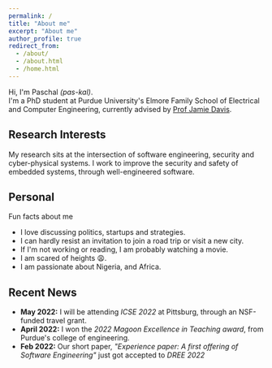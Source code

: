 ```yaml
---
permalink: /
title: "About me"
excerpt: "About me"
author_profile: true
redirect_from: 
  - /about/
  - /about.html
  - /home.html
---
```


Hi, I'm Paschal *(pas-kal)*.  
I'm a PhD student at Purdue University's Elmore Family School of Electrical and Computer Engineering, currently advised by [Prof Jamie Davis](https://davisjam.github.io/).

## Research Interests
My research sits at the intersection of software engineering, security and cyber-physical systems. I work to improve the security and safety of embedded systems, through well-engineered software.

## Personal
Fun facts about me
- I love discussing politics, startups and strategies. 
- I can hardly resist an invitation to join a road trip or visit a new city.
- If I'm not working or reading, I am probably watching a movie.
- I am scared of heights 😩.
- I am passionate about Nigeria, and Africa.

## Recent News
- **May 2022:** I will be attending *ICSE 2022* at Pittsburg, through an NSF-funded travel grant.
- **April 2022:** I won the *2022 Magoon Excellence in Teaching award*, from Purdue's college of engineering.
- **Feb 2022:** Our short paper, *"Experience paper: A first offering of Software Engineering"* just got accepted to *DREE 2022*

